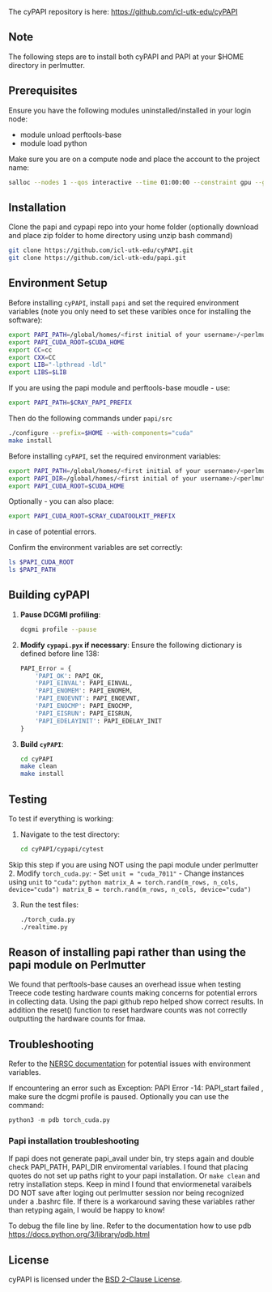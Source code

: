The cyPAPI repository is here: https://github.com/icl-utk-edu/cyPAPI 

## Note
The following steps are to install both cyPAPI and PAPI at your $HOME directory in perlmutter.

## Prerequisites

Ensure you have the following modules uninstalled/installed in your login node:
- module unload perftools-base
- module load python

Make sure you are on a compute node and place the account to the project name:
```bash
salloc --nodes 1 --qos interactive --time 01:00:00 --constraint gpu --gpus 1 --account=mXXXX
```
## Installation

Clone the papi and cypapi repo into your home folder (optionally download and place zip folder to home directory using unzip bash command)

```bash
git clone https://github.com/icl-utk-edu/cyPAPI.git 
git clone https://github.com/icl-utk-edu/papi.git 
```
## Environment Setup

Before installing `cyPAPI`, install `papi` and set the required environment variables (note you only need to set these varibles once for installing the software): 
```bash
export PAPI_PATH=/global/homes/<first initial of your username>/<perlmutter-username>
export PAPI_CUDA_ROOT=$CUDA_HOME
export CC=cc
export CXX=CC
export LIB="-lpthread -ldl"
export LIBS=$LIB
```
If you are using the papi module and perftools-base moudle - use:

```bash
export PAPI_PATH=$CRAY_PAPI_PREFIX
```

Then do the following commands under `papi/src`
```bash
./configure --prefix=$HOME --with-components="cuda"
make install
```

Before installing `cyPAPI`, set the required environment variables:
```bash
export PAPI_PATH=/global/homes/<first initial of your username>/<perlmutter-username>
export PAPI_DIR=/global/homes/<first initial of your username>/<perlmutter-username>
export PAPI_CUDA_ROOT=$CUDA_HOME
```
Optionally - you can also place:

```bash
export PAPI_CUDA_ROOT=$CRAY_CUDATOOLKIT_PREFIX 
```
in case of potential errors.


Confirm the environment variables are set correctly:

```bash
ls $PAPI_CUDA_ROOT
ls $PAPI_PATH
```

## Building cyPAPI

1. **Pause DCGMI profiling**:
    ```bash
    dcgmi profile --pause
    ```

2. **Modify `cypapi.pyx` if necessary**:
    Ensure the following dictionary is defined before line 138:
    ```python
    PAPI_Error = {
        'PAPI_OK': PAPI_OK,
        'PAPI_EINVAL': PAPI_EINVAL,
        'PAPI_ENOMEM': PAPI_ENOMEM,
        'PAPI_ENOEVNT': PAPI_ENOEVNT,
        'PAPI_ENOCMP': PAPI_ENOCMP,
        'PAPI_EISRUN': PAPI_EISRUN,
        'PAPI_EDELAYINIT': PAPI_EDELAY_INIT
    }
    ```

3. **Build `cyPAPI`**:
    ```bash
    cd cyPAPI
    make clean
    make install
    ```

## Testing

To test if everything is working:

1. Navigate to the test directory:
    ```bash
    cd cyPAPI/cypapi/cytest
    ```
Skip this step if you are using NOT using the papi module under perlmutter
2. Modify `torch_cuda.py`:
    - Set `unit = "cuda_7011"`
    - Change instances using `unit` to `"cuda"`:
    ```python
    matrix_A = torch.rand(m_rows, n_cols, device="cuda")
    matrix_B = torch.rand(m_rows, n_cols, device="cuda")
    ```

3. Run the test files:
    ```bash
    ./torch_cuda.py
    ./realtime.py
    ```

## Reason of installing papi rather than using the papi module on Perlmutter
We found that perftools-base causes an overhead issue when testing Treece code testing hardware counts making concerns for potential errors in collecting data.  Using the papi github repo helped show correct results.  In addition the reset() function to reset hardware counts was not correctly outputting the hardware counts for fmaa.

## Troubleshooting

Refer to the [NERSC documentation](https://docs.nersc.gov/environment/#:~:text=Many%20users%20include%20module%20load%20statements%20in%20their%20~/.bashrc%20to%20customize%20their%20startup%20modules%2C%20but%20this%20can%20cause%20unexpected%20side%2Deffects%20when%20loading%20other%20modules) for potential issues with environment variables.

If encountering an error such as Exception: PAPI Error -14: PAPI_start failed , make sure the dcgmi profile is paused. Optionally you can use the command:
```python 
python3 -m pdb torch_cuda.py
```
### Papi installation troubleshooting
If papi does not generate papi_avail under bin, try steps again and double check PAPI_PATH, PAPI_DIR enviromental variables.  I found that placing quotes do not set up paths right to your papi installation.  Or  `make clean` and retry installation steps.  Keep in mind I found that enviormenetal varaibels DO NOT save after loging out perlmutter session nor being recognized under a .bashrc file.  If there is a workaround saving these variables rather than retyping again, I would be happy to know!

To debug the file line by line. Refer to the documentation how to use pdb https://docs.python.org/3/library/pdb.html 

## License

cyPAPI is licensed under the [BSD 2-Clause License](LICENSE).





